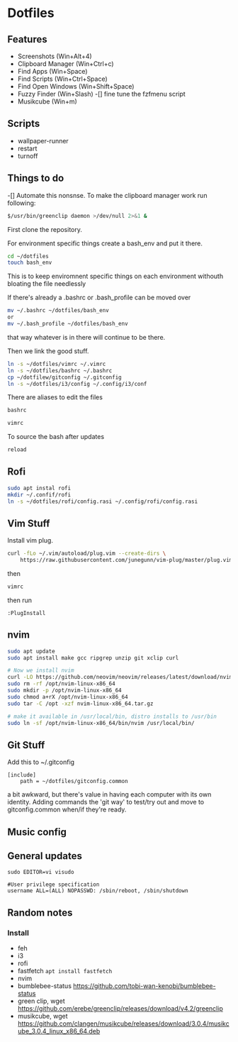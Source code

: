 # Dotfiles

## Features

- Screenshots (Win+Alt+4)
- Clipboard Manager (Win+Ctrl+c)
- Find Apps (Win+Space) 
- Find Scripts (Win+Ctrl+Space) 
- Find Open Windows (Win+Shift+Space) 
- Fuzzy Finder (Win+Slash) 
    -[] fine tune the fzfmenu script
- Musikcube (Win+m)


## Scripts
- wallpaper-runner 
- restart
- turnoff

## Things to do

-[] Automate this nonsnse. 
To make the clipboard manager work run following: 
```bash
$/usr/bin/greenclip daemon >/dev/null 2>&1 &
```


First clone the repository. 

For environment specific things create a bash_env and put it there. 
```bash
cd ~/dotfiles
touch bash_env
```
This is to keep enviromnent specific things on each environment withouth bloating the file needlessly

If there's already a .bashrc or .bash_profile can be moved over

```bash
mv ~/.bashrc ~/dotfiles/bash_env
or
mv ~/.bash_profile ~/dotfiles/bash_env
```
that way whatever is in there will continue to be there.


Then we link the good stuff. 

```bash
ln -s ~/dotfiles/vimrc ~/.vimrc
ln -s ~/dotfiles/bashrc ~/.bashrc
cp ~/dotfilew/gitconfig ~/.gitconfig
ln -s ~/dotfiles/i3/config ~/.config/i3/conf
```

There are aliases to edit the files 

```bash
bashrc 
```

```bash
vimrc
```

To source the bash after updates
```bash
reload
```

## Rofi

```bash
sudo apt instal rofi
mkdir ~/.confif/rofi
ln -s ~/dotfiles/rofi/config.rasi ~/.config/rofi/config.rasi
```


## Vim Stuff

Install vim plug. 
```bash
curl -fLo ~/.vim/autoload/plug.vim --create-dirs \
    https://raw.githubusercontent.com/junegunn/vim-plug/master/plug.vim
```
then
```bash
vimrc
```
then run 
```
:PlugInstall
```


## nvim
```bash
sudo apt update
sudo apt install make gcc ripgrep unzip git xclip curl

# Now we install nvim
curl -LO https://github.com/neovim/neovim/releases/latest/download/nvim-linux-x86_64.tar.gz
sudo rm -rf /opt/nvim-linux-x86_64
sudo mkdir -p /opt/nvim-linux-x86_64
sudo chmod a+rX /opt/nvim-linux-x86_64
sudo tar -C /opt -xzf nvim-linux-x86_64.tar.gz

# make it available in /usr/local/bin, distro installs to /usr/bin
sudo ln -sf /opt/nvim-linux-x86_64/bin/nvim /usr/local/bin/
```

## Git Stuff
Add this to ~/.gitconfig
```shell
[include]
    path = ~/dotfiles/gitconfig.common
```
a bit awkward, but there's value in having each computer with its own identity.
Adding commands the 'git way' to test/try out and move to gitconfig.common when/if they're ready. 

## Music config

## General updates

```shell
sudo EDITOR=vi visudo

#User privilege specification
username ALL=(ALL) NOPASSWD: /sbin/reboot, /sbin/shutdown
```


## Random notes

### Install
- feh
- i3
- rofi
- fastfetch `apt install fastfetch`
- nvim
- bumblebee-status https://github.com/tobi-wan-kenobi/bumblebee-status
- green clip, wget https://github.com/erebe/greenclip/releases/download/v4.2/greenclip
- musikcube, wget https://github.com/clangen/musikcube/releases/download/3.0.4/musikcube_3.0.4_linux_x86_64.deb 

